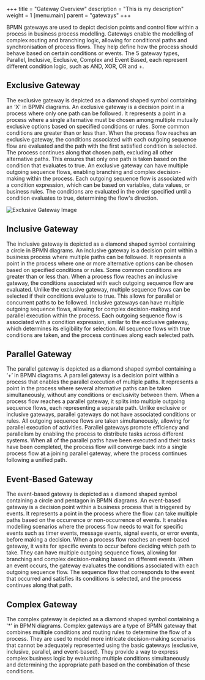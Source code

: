 +++
title = "Gateway Overview"
description = "This is my description"
weight = 1
[menu.main]
parent = "gateways"
+++

BPMN gateways are used to depict decision points and control flow within a process in business process modelling. Gateways enable the modelling of complex routing and branching logic, allowing for conditional paths and synchronisation of process flows. They help define how the process should behave based on certain conditions or events. The 5 gateway types, Parallel, Inclusive, Exclusive, Complex and Event Based, each represent different condition logic, such as AND, XOR, OR and +.

## Exclusive Gateway
The exclusive gateway is depicted as a diamond shaped symbol containing an ‘X' in BPMN diagrams. An exclusive gateway is a decision point in a process where only one path can be followed. It represents a point in a process where a single alternative must be chosen among multiple mutually exclusive options based on specified conditions or rules. Some common conditions are greater than or less than. When the process flow reaches an exclusive gateway, the conditions associated with each outgoing sequence flow are evaluated and the path with the first satisfied condition is selected. The process continues along that chosen path, excluding all other alternative paths. This ensures that only one path is taken based on the condition that evaluates to true. An exclusive gateway can have multiple outgoing sequence flows, enabling branching and complex decision-making within the process. Each outgoing sequence flow is associated with a condition expression, which can be based on variables, data values, or business rules. The conditions are evaluated in the order specified until a condition evaluates to true, determining the flow's direction.

![Exclusive Gateway Image](img_4.png)
## Inclusive Gateway
The inclusive gateway is depicted as a diamond shaped symbol containing a circle in BPMN diagrams. An inclusive gateway is a decision point within a business process where multiple paths can be followed. It represents a point in the process where one or more alternative options can be chosen based on specified conditions or rules. Some common conditions are greater than or less than. When a process flow reaches an inclusive gateway, the conditions associated with each outgoing sequence flow are evaluated. Unlike the exclusive gateway, multiple sequence flows can be selected if their conditions evaluate to true. This allows for parallel or concurrent paths to be followed. Inclusive gateways can have multiple outgoing sequence flows, allowing for complex decision-making and parallel execution within the process. Each outgoing sequence flow is associated with a condition expression, similar to the exclusive gateway, which determines its eligibility for selection. All sequence flows with true conditions are taken, and the process continues along each selected path.
## Parallel Gateway
The parallel gateway is depicted as a diamond shaped symbol containing a ‘+’ in BPMN diagrams. A parallel gateway is a decision point within a process that enables the parallel execution of multiple paths. It represents a point in the process where several alternative paths can be taken simultaneously, without any conditions or exclusivity between them. When a process flow reaches a parallel gateway, it splits into multiple outgoing sequence flows, each representing a separate path. Unlike exclusive or inclusive gateways, parallel gateways do not have associated conditions or rules. All outgoing sequence flows are taken simultaneously, allowing for parallel execution of activities. Parallel gateways promote efficiency and parallelism by enabling the process to distribute tasks across different systems. When all of the parallel paths have been executed and their tasks have been completed, the process flow will converge back into a single process flow at a joining parallel gateway, where the process continues following a unified path.
## Event-Based Gateway
The event-based gateway is depicted as a diamond shaped symbol containing a circle and pentagon in BPMN diagrams. An event-based gateway is a decision point within a business process that is triggered by events. It represents a point in the process where the flow can take multiple paths based on the occurrence or non-occurrence of events. It enables modelling scenarios where the process flow needs to wait for specific events such as timer events, message events, signal events, or error events, before making a decision. When a process flow reaches an event-based gateway, it waits for specific events to occur before deciding which path to take. They can have multiple outgoing sequence flows, allowing for branching and complex decision-making based on different events. When an event occurs, the gateway evaluates the conditions associated with each outgoing sequence flow. The sequence flow that corresponds to the event that occurred and satisfies its conditions is selected, and the process continues along that path.
## Complex Gateway
The complex gateway is depicted as a diamond shaped symbol containing a '*' in BPMN diagrams. Complex gateways are a type of BPMN gateway that combines multiple conditions and routing rules to determine the flow of a process. They are used to model more intricate decision-making scenarios that cannot be adequately represented using the basic gateways (exclusive, inclusive, parallel, and event-based). They provide a way to express complex business logic by evaluating multiple conditions simultaneously and determining the appropriate path based on the combination of these conditions.

